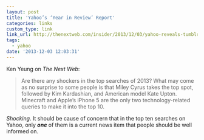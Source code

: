 ```yaml
---
layout: post
title: 'Yahoo’s ‘Year in Review’ Report'
categories: links
custom_type: link
link_url: http://thenextweb.com/insider/2013/12/03/yahoo-reveals-tumblrs-viral-blogs-2013-annual-year-review-report/
tags:
  - yahoo
date: '2013-12-03 12:03:31'
---
```

Ken Yeung on *The Next Web*:

>Are there any shockers in the top searches of 2013? What may come as no surprise to some people is that Miley Cyrus takes the top spot, followed by Kim Kardashian, and American model Kate Upton. Minecraft and Apple’s iPhone 5 are the only two technology-related queries to make it into the top 10.

*Shocking*. It should be cause of concern that in the top ten searches on Yahoo, only ***one*** of them is a current news item that people should be well informed on.

